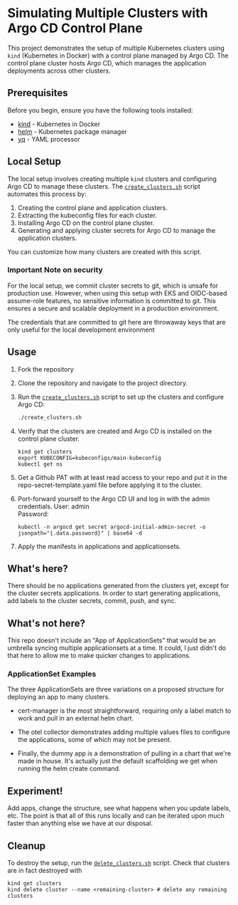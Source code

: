 # Simulating Multiple Clusters with Argo CD Control Plane

This project demonstrates the setup of multiple Kubernetes clusters using `kind` (Kubernetes in Docker) with a control plane managed by Argo CD. The control plane cluster hosts Argo CD, which manages the application deployments across other clusters.

## Prerequisites

Before you begin, ensure you have the following tools installed:

- [kind](https://kind.sigs.k8s.io/docs/user/quick-start/#installation) - Kubernetes in Docker
- [helm](https://helm.sh/docs/intro/install/) - Kubernetes package manager
- [yq](https://github.com/mikefarah/yq) - YAML processor

## Local Setup

The local setup involves creating multiple `kind` clusters and configuring Argo CD to manage these clusters. The [`create_clusters.sh`](create_clusters.sh) script automates this process by:

1. Creating the control plane and application clusters.
2. Extracting the kubeconfig files for each cluster.
3. Installing Argo CD on the control plane cluster.
4. Generating and applying cluster secrets for Argo CD to manage the application clusters.

You can customize how many clusters are created with this script.

### Important Note on security

For the local setup, we commit cluster secrets to git, which is unsafe for production use. However, when using this setup with EKS and OIDC-based assume-role features, no sensitive information is committed to git. This ensures a secure and scalable deployment in a production environment.

The credentials that are committed to git here are throwaway keys that are only useful for the local development environment

## Usage

1. Fork the repository 
2. Clone the repository and navigate to the project directory.
3. Run the [`create_clusters.sh`](create_clusters.sh) script to set up the clusters and configure Argo CD:

    ```sh
    ./create_clusters.sh
    ```

3. Verify that the clusters are created and Argo CD is installed on the control plane cluster.

    ```
    kind get clusters
    export KUBECONFIG=kubeconfigs/main-kubeconfig
    kubectl get ns
    ```
4. Get a Github PAT with at least read access to your repo and put it in the repo-secret-template.yaml file before applying it to the cluster.

5. Port-forward yourself to the Argo CD UI and log in with the admin credentials.
User: admin  
Password:
    ```
    kubectl -n argocd get secret argocd-initial-admin-secret -o jsonpath="{.data.password}" | base64 -d
    ```

6. Apply the manifests in applications and applicationsets.

## What's here?

There should be no applications generated from the clusters yet, except for the cluster secrets applications. In order to start generating applications, add labels to the cluster secrets, commit, push, and sync.

## What's not here?
This repo doesn't include an "App of ApplicationSets" that would be an umbrella syncing multiple applicationsets at a time. It could, I just didn't do that here to allow me to make quicker changes to applications.

### ApplicationSet Examples

The three ApplicationSets are three variations on a proposed structure for deploying an app to many clusters.

- cert-manager is the most straightforward, requiring only a label match to work and pull in an external helm chart.

- The otel collector demonstrates adding multiple values files to configure the applications, some of which may not be present.

- Finally, the dummy app is a demonstration of pulling in a chart that we're made in house. It's actually just the default scaffolding we get when running the helm create command.

## Experiment!

Add apps, change the structure, see what happens when you update labels, etc. The point is that all of this runs locally and can be iterated upon much faster than anything else we have at our disposal.

## Cleanup

To destroy the setup, run the [`delete_clusters.sh`](delete_clusters.sh) script. Check that clusters are in fact destroyed with 
```
kind get clusters
kind delete cluster --name <remaining-cluster> # delete any remaining clusters
```
